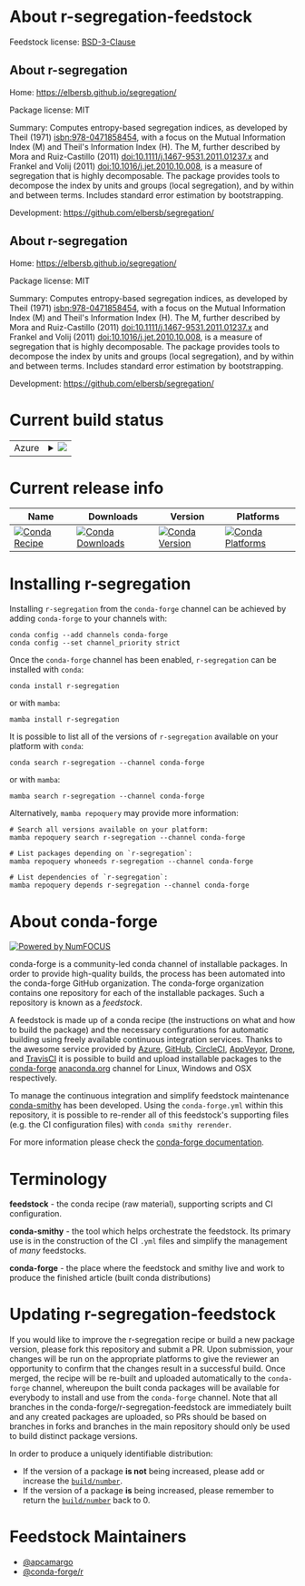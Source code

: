 About r-segregation-feedstock
=============================

Feedstock license: [BSD-3-Clause](https://github.com/conda-forge/r-segregation-feedstock/blob/main/LICENSE.txt)


About r-segregation
-------------------

Home: https://elbersb.github.io/segregation/

Package license: MIT

Summary: Computes entropy-based segregation indices, as developed by Theil (1971) <isbn:978-0471858454>, with a focus on  the Mutual Information Index (M) and Theil's Information Index (H).  The M, further described by Mora and Ruiz-Castillo (2011) <doi:10.1111/j.1467-9531.2011.01237.x> and Frankel and Volij (2011) <doi:10.1016/j.jet.2010.10.008>,  is a measure of segregation that is highly decomposable. The package provides tools to decompose the index by units and groups (local segregation),  and by within and between terms. Includes standard error estimation by bootstrapping.

Development: https://github.com/elbersb/segregation/

About r-segregation
-------------------

Home: https://elbersb.github.io/segregation/

Package license: MIT

Summary: Computes entropy-based segregation indices, as developed by Theil (1971) <isbn:978-0471858454>, with a focus on  the Mutual Information Index (M) and Theil's Information Index (H).  The M, further described by Mora and Ruiz-Castillo (2011) <doi:10.1111/j.1467-9531.2011.01237.x> and Frankel and Volij (2011) <doi:10.1016/j.jet.2010.10.008>,  is a measure of segregation that is highly decomposable. The package provides tools to decompose the index by units and groups (local segregation),  and by within and between terms. Includes standard error estimation by bootstrapping.

Development: https://github.com/elbersb/segregation/

Current build status
====================


<table>
    
  <tr>
    <td>Azure</td>
    <td>
      <details>
        <summary>
          <a href="https://dev.azure.com/conda-forge/feedstock-builds/_build/latest?definitionId=5781&branchName=main">
            <img src="https://dev.azure.com/conda-forge/feedstock-builds/_apis/build/status/r-segregation-feedstock?branchName=main">
          </a>
        </summary>
        <table>
          <thead><tr><th>Variant</th><th>Status</th></tr></thead>
          <tbody><tr>
              <td>linux_64_r_base4.4</td>
              <td>
                <a href="https://dev.azure.com/conda-forge/feedstock-builds/_build/latest?definitionId=5781&branchName=main">
                  <img src="https://dev.azure.com/conda-forge/feedstock-builds/_apis/build/status/r-segregation-feedstock?branchName=main&jobName=linux&configuration=linux%20linux_64_r_base4.4" alt="variant">
                </a>
              </td>
            </tr><tr>
              <td>linux_64_r_base4.5</td>
              <td>
                <a href="https://dev.azure.com/conda-forge/feedstock-builds/_build/latest?definitionId=5781&branchName=main">
                  <img src="https://dev.azure.com/conda-forge/feedstock-builds/_apis/build/status/r-segregation-feedstock?branchName=main&jobName=linux&configuration=linux%20linux_64_r_base4.5" alt="variant">
                </a>
              </td>
            </tr><tr>
              <td>osx_64_r_base4.4</td>
              <td>
                <a href="https://dev.azure.com/conda-forge/feedstock-builds/_build/latest?definitionId=5781&branchName=main">
                  <img src="https://dev.azure.com/conda-forge/feedstock-builds/_apis/build/status/r-segregation-feedstock?branchName=main&jobName=osx&configuration=osx%20osx_64_r_base4.4" alt="variant">
                </a>
              </td>
            </tr><tr>
              <td>osx_64_r_base4.5</td>
              <td>
                <a href="https://dev.azure.com/conda-forge/feedstock-builds/_build/latest?definitionId=5781&branchName=main">
                  <img src="https://dev.azure.com/conda-forge/feedstock-builds/_apis/build/status/r-segregation-feedstock?branchName=main&jobName=osx&configuration=osx%20osx_64_r_base4.5" alt="variant">
                </a>
              </td>
            </tr><tr>
              <td>win_64_r_base4.4</td>
              <td>
                <a href="https://dev.azure.com/conda-forge/feedstock-builds/_build/latest?definitionId=5781&branchName=main">
                  <img src="https://dev.azure.com/conda-forge/feedstock-builds/_apis/build/status/r-segregation-feedstock?branchName=main&jobName=win&configuration=win%20win_64_r_base4.4" alt="variant">
                </a>
              </td>
            </tr><tr>
              <td>win_64_r_base4.5</td>
              <td>
                <a href="https://dev.azure.com/conda-forge/feedstock-builds/_build/latest?definitionId=5781&branchName=main">
                  <img src="https://dev.azure.com/conda-forge/feedstock-builds/_apis/build/status/r-segregation-feedstock?branchName=main&jobName=win&configuration=win%20win_64_r_base4.5" alt="variant">
                </a>
              </td>
            </tr>
          </tbody>
        </table>
      </details>
    </td>
  </tr>
</table>

Current release info
====================

| Name | Downloads | Version | Platforms |
| --- | --- | --- | --- |
| [![Conda Recipe](https://img.shields.io/badge/recipe-r--segregation-green.svg)](https://anaconda.org/conda-forge/r-segregation) | [![Conda Downloads](https://img.shields.io/conda/dn/conda-forge/r-segregation.svg)](https://anaconda.org/conda-forge/r-segregation) | [![Conda Version](https://img.shields.io/conda/vn/conda-forge/r-segregation.svg)](https://anaconda.org/conda-forge/r-segregation) | [![Conda Platforms](https://img.shields.io/conda/pn/conda-forge/r-segregation.svg)](https://anaconda.org/conda-forge/r-segregation) |

Installing r-segregation
========================

Installing `r-segregation` from the `conda-forge` channel can be achieved by adding `conda-forge` to your channels with:

```
conda config --add channels conda-forge
conda config --set channel_priority strict
```

Once the `conda-forge` channel has been enabled, `r-segregation` can be installed with `conda`:

```
conda install r-segregation
```

or with `mamba`:

```
mamba install r-segregation
```

It is possible to list all of the versions of `r-segregation` available on your platform with `conda`:

```
conda search r-segregation --channel conda-forge
```

or with `mamba`:

```
mamba search r-segregation --channel conda-forge
```

Alternatively, `mamba repoquery` may provide more information:

```
# Search all versions available on your platform:
mamba repoquery search r-segregation --channel conda-forge

# List packages depending on `r-segregation`:
mamba repoquery whoneeds r-segregation --channel conda-forge

# List dependencies of `r-segregation`:
mamba repoquery depends r-segregation --channel conda-forge
```


About conda-forge
=================

[![Powered by
NumFOCUS](https://img.shields.io/badge/powered%20by-NumFOCUS-orange.svg?style=flat&colorA=E1523D&colorB=007D8A)](https://numfocus.org)

conda-forge is a community-led conda channel of installable packages.
In order to provide high-quality builds, the process has been automated into the
conda-forge GitHub organization. The conda-forge organization contains one repository
for each of the installable packages. Such a repository is known as a *feedstock*.

A feedstock is made up of a conda recipe (the instructions on what and how to build
the package) and the necessary configurations for automatic building using freely
available continuous integration services. Thanks to the awesome service provided by
[Azure](https://azure.microsoft.com/en-us/services/devops/), [GitHub](https://github.com/),
[CircleCI](https://circleci.com/), [AppVeyor](https://www.appveyor.com/),
[Drone](https://cloud.drone.io/welcome), and [TravisCI](https://travis-ci.com/)
it is possible to build and upload installable packages to the
[conda-forge](https://anaconda.org/conda-forge) [anaconda.org](https://anaconda.org/)
channel for Linux, Windows and OSX respectively.

To manage the continuous integration and simplify feedstock maintenance
[conda-smithy](https://github.com/conda-forge/conda-smithy) has been developed.
Using the ``conda-forge.yml`` within this repository, it is possible to re-render all of
this feedstock's supporting files (e.g. the CI configuration files) with ``conda smithy rerender``.

For more information please check the [conda-forge documentation](https://conda-forge.org/docs/).

Terminology
===========

**feedstock** - the conda recipe (raw material), supporting scripts and CI configuration.

**conda-smithy** - the tool which helps orchestrate the feedstock.
                   Its primary use is in the construction of the CI ``.yml`` files
                   and simplify the management of *many* feedstocks.

**conda-forge** - the place where the feedstock and smithy live and work to
                  produce the finished article (built conda distributions)


Updating r-segregation-feedstock
================================

If you would like to improve the r-segregation recipe or build a new
package version, please fork this repository and submit a PR. Upon submission,
your changes will be run on the appropriate platforms to give the reviewer an
opportunity to confirm that the changes result in a successful build. Once
merged, the recipe will be re-built and uploaded automatically to the
`conda-forge` channel, whereupon the built conda packages will be available for
everybody to install and use from the `conda-forge` channel.
Note that all branches in the conda-forge/r-segregation-feedstock are
immediately built and any created packages are uploaded, so PRs should be based
on branches in forks and branches in the main repository should only be used to
build distinct package versions.

In order to produce a uniquely identifiable distribution:
 * If the version of a package **is not** being increased, please add or increase
   the [``build/number``](https://docs.conda.io/projects/conda-build/en/latest/resources/define-metadata.html#build-number-and-string).
 * If the version of a package **is** being increased, please remember to return
   the [``build/number``](https://docs.conda.io/projects/conda-build/en/latest/resources/define-metadata.html#build-number-and-string)
   back to 0.

Feedstock Maintainers
=====================

* [@apcamargo](https://github.com/apcamargo/)
* [@conda-forge/r](https://github.com/orgs/conda-forge/teams/r/)


